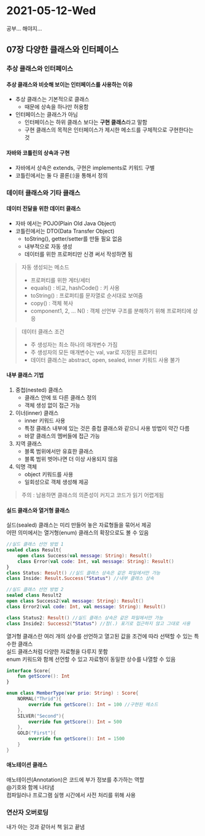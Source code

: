 # 2021-05-12-Wed
공부... 해야지...

## 07장 다양한 클래스와 인터페이스

### 추상 클래스와 인터페이스
#### 추상 클래스와 비슷해 보이는 인터페이스를 사용하는 이유   
* 추상 클래스는 기본적으로 클래스
	* 때문에 상속을 하나만 허용함
* 인터페이스는 클래스가 아님
	* 인터페이스는 하위 클래스 보다는 **구현 클래스**라고 말함
	* 구현 클래스의 목적은 인터페이스가 제시한 메소드를 구체적으로 구현한다는 것
#### 자바와 코틀린의 상속과 구현   
* 자바에서 상속은 extends, 구현은 implements로 키워드 구별   
* 코틀린에서는 둘 다 콜론(:)을 통해서 정의

### 데이터 클래스와 기타 클래스
#### 데이터 전달을 위한 데이터 클래스
* 자바 에서는 POJO(Plain Old Java Object)   
* 코틀린에서는 DTO(Data Transfer Object)
	* toString(), getter/setter를 만들 필요 없음
	* 내부적으로 자동 생성
	* 데이터를 위한 프로퍼티만 신경 써서 작성하면 됨
	
> 자동 생성되는 메소드
> * 프로퍼티를 위한 게터/세터
> * equals() : 비교, hashCode() : 키 사용
> * toString() : 프로퍼티를 문자열로 순서대로 보여줌
> * copy() : 객체 복사
> * component1, 2, ... N() : 객체 선언부 구조를 분해하기 위해 프로퍼티에 상응
> 

> 데이터 클래스 조건
> * 주 생성자는 최소 하나의 매개변수 가짐
> * 주 생성자의 모든 매개변수는 val, var로 지정된 프로퍼티
> * 데이터 클래스는 abstract, open, sealed, inner 키워드 사용 불가
> 
#### 내부 클래스 기법
1. 중첩(nested) 클래스
   * 클래스 안에 또 다른 클래스 정의
	* 객체 생성 없이 접근 가능
2. 이너(inner) 클래스
   * inner 키워드 사용
	* 특정 클래스 내부에 있는 것은 중첩 클래스와 같으니 사용 방법이 약간 다름
	* 바깥 클래스의 멤버들에 접근 가능
3. 지역 클래스
   * 블록 범위에서만 유효한 클래스
	* 블록 범위 벗어나면 더 이상 사용되지 않음
4. 익명 객체
	* object 키워드를 사용
	* 일회성으로 객체 생성해 제공
	
> 주의 : 남용하면 클래스의 의존성이 커지고 코드가 읽기 어렵게됨
> 
#### 실드 클래스와 열거형 클래스
실드(sealed) 클래스는 미리 만들어 놓은 자료형들을 묶어서 제공   
어떤 의미에서는 열거형(enum) 클래스의 확장으로도 볼 수 있음   

```kotlin
//실드 클래스 선언 방법 1
sealed class Result{
    open class Success(val message: String): Result()
    class Error(val code: Int, val message: String): Result()
}
class Status: Result() //실드 클래스 상속은 같은 파일에서만 가능
class Inside: Result.Success("Status") //내부 클래스 상속

//실드 클래스 선언 방법 2
sealed class Result2
open class Success2(val message: String): Result()
class Error2(val code: Int, val message: String): Result()

class Status2: Result() //실드 클래스 상속은 같은 파일에서만 가능
class Inside2: Success2("Status") //점(.) 표기로 접근하지 않고 그대로 사용
```

열거형 클래스란 여러 개의 상수를 선언하고 열고된 값을 조건에 따라 선택할 수 있는 특수한 클래스   
실드 클래스처럼 다양한 자료형을 다루지 못함   
enum 키워드와 함께 선언할 수 있고 자료형이 동일한 상수를 나열할 수 있음
```kotlin
interface Score{
    fun getScore(): Int
}

enum class MemberType(var prio: String) : Score{
    NORMAL("Thrid"){
        override fun getScore(): Int = 100 //구현된 메소드
    },
    SILVER("Second"){
        override fun getScore(): Int = 500
    },
    GOLD("First"){
        override fun getScore(): Int = 1500
    }
}
```
#### 애노테이션 클래스
애노테이션(Annotation)은 코드에 부가 정보를 추가하는 역할   
@기호와 함께 나타냄   
컴파일러나 프로그램 실행 시간에서 사전 처리를 위해 사용

### 연산자 오버로딩
내가 아는 것과 같아서 책 읽고 끝냄